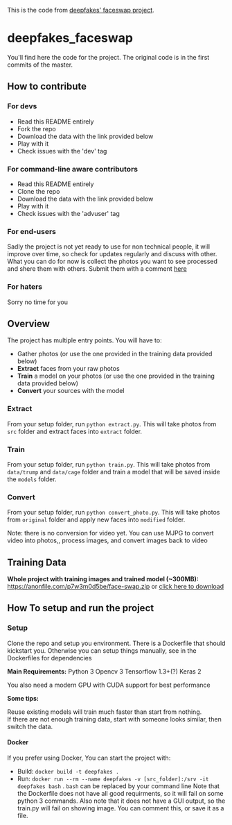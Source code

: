 This is the code from [deepfakes' faceswap project](https://www.reddit.com/user/deepfakes/).

# deepfakes_faceswap
You'll find here the code for the project. The original code is in the first commits of the master.

## How to contribute

### For devs
 - Read this README entirely
 - Fork the repo
 - Download the data with the link provided below
 - Play with it
 - Check issues with the 'dev' tag
 
### For command-line aware contributors
 - Read this README entirely
 - Clone the repo
 - Download the data with the link provided below
 - Play with it
 - Check issues with the 'advuser' tag
 
### For end-users
Sadly the project is not yet ready to use for non technical people, it will improve over time, so check for updates regularly and discuss with other.
What you can do for now is collect the photos you want to see processed and shere them with others. Submit them with a comment [here](https://github.com/deepfakes/faceswap/issues/1)

### For haters
Sorry no time for you

## Overview
The project has multiple entry points. You will have to:
 - Gather photos (or use the one provided in the training data provided below)
 - **Extract** faces from your raw photos
 - **Train** a model on your photos (or use the one provided in the training data provided below)
 - **Convert** your sources with the model

### Extract
From your setup folder, run `python extract.py`. This will take photos from `src` folder and extract faces into `extract` folder.

### Train
From your setup folder, run `python train.py`. This will take photos from `data/trump` and `data/cage` folder and train a model that will be saved inside the `models` folder.

### Convert
From your setup folder, run `python convert_photo.py`. This will take photos from `original` folder and apply new faces into `modified` folder.

Note: there is no conversion for video yet. You can use MJPG to convert video into photos,, process images, and convert images back to video

## Training Data  
**Whole project with training images and trained model (~300MB):**  
https://anonfile.com/p7w3m0d5be/face-swap.zip or [click here to download](https://anonfile.com/p7w3m0d5be/face-swap.zip)

## How To setup and run the project

### Setup
Clone the repo and setup you environment. There is a Dockerfile that should kickstart you. Otherwise you can setup things manually, see in the Dockerfiles for dependencies

**Main Requirements:**
    Python 3
    Opencv 3
    Tensorflow 1.3+(?)
    Keras 2

You also need a modern GPU with CUDA support for best performance

**Some tips:**

Reuse existing models will train much faster than start from nothing.  
If there are not enough training data, start with someone looks similar, then switch the data.

#### Docker
If you prefer using Docker, You can start the project with:
 - Build: `docker build -t deepfakes .`
 - Run: `docker run --rm --name deepfakes -v [src_folder]:/srv -it deepfakes bash` . `bash` can be replaced by your command line 
Note that the Dockerfile does not have all good requirments, so it will fail on some python 3 commands.
Also note that it does not have a GUI output, so the train.py will fail on showing image. You can comment this, or save it as a file.
